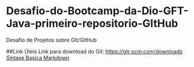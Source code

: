 # Desafio-do-Bootcamp-da-Dio-GFT-Java-primeiro-repositorio-GItHub
Desafio de Projetos sobre  Git/GitHub 

##Link Úteis
Link para download do Git: https://git-scm.com/downloads
[Sintaxe Basica Markdown](https://www.markdownguide.org/basic-syntax/)
